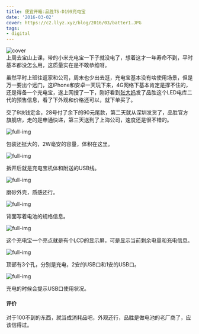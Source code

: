 ```yaml
---
title: 便宜开箱:品胜TS-D199充电宝
date: '2016-03-02'
cover: https://c2.llyz.xyz/blog/2016/03/batter1.JPG
tags:
- digital
---
```


![cover](https://c2.llyz.xyz/blog/2016/03/batter1.JPG)  
上周去宝山上课，带的小米充电宝一下子就没电了，想着这才一年寿命不到，平时基本都没怎么用，这质量实在是不敢恭维呀。

虽然平时上班往返家和公司，周末也少出去逛，充电宝基本没有啥使用场景，但是万一要出个远门，这iPhone和安卓一天玩下来，4G网络下基本肯定是撑不住的，还是得备一个充电宝，遂上网搜了一下，刚好看到[张大妈](https://www.smzdm.com/p/6029467/)发了品胜这个LED电库二代的预售信息，看了下外观和价格还可以，就下单买了。

交了9块钱定金，28号付了余下的90元尾款，第二天就从深圳发货了，品胜官方旗舰店，走的是申通快递，第三天送到了上海公司，速度还是很不错的。

![full-img](https://c2.llyz.xyz/blog/2016/03/batter2.JPG)

包装还挺大的，2W毫安的容量，体积在这里。

![full-img](https://c2.llyz.xyz/blog/2016/03/batter3.JPG)

拆开后就是充电宝机体和附送的USB线。

![full-img](https://c2.llyz.xyz/blog/2016/03/batter4.JPG)

磨砂外壳，质感还行。

![full-img](https://c2.llyz.xyz/blog/2016/03/batter5.JPG)

背面写着电池的规格信息。

![full-img](https://c2.llyz.xyz/blog/2016/03/batter6.JPG)

这个充电宝一个亮点就是有个LCD的显示屏，可是显示当前剩余电量和充电信息。

![full-img](https://c2.llyz.xyz/blog/2016/03/batter7.JPG)

顶部有3个孔，分别是充电，2安的USB口和1安的USB口。

![full-img](https://c2.llyz.xyz/blog/2016/03/batter8.JPG)

充电的时候会提示USB口使用状况。

#### 评价

对于100不到的东西，就当成消耗品吧，外观还行，品胜是做电池的老厂商了，应该信得过。

